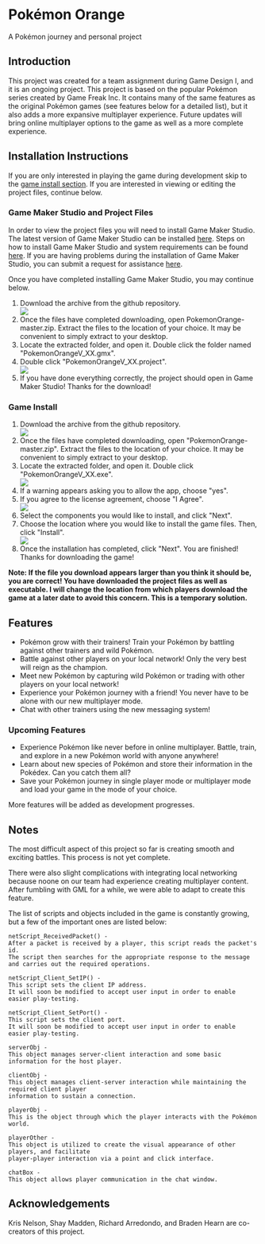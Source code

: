 # Pokémon Orange
A Pokémon journey and personal project

## Introduction
This project was created for a team assignment during Game Design I, and it is an ongoing project. This project is based on the popular Pokémon series created by Game Freak Inc. It contains many of the same features as the original Pokémon games (see features below for a detailed list), but it also adds a more expansive multiplayer experience. Future updates will bring online multiplayer options to the game as well as a more complete experience.

## Installation Instructions
If you are only interested in playing the game during development skip to the <a href="#playerInstall">game install section</a>.
If you are interested in viewing or editing the project files, continue below.

### Game Maker Studio and Project Files
In order to view the project files you will need to install Game Maker Studio. The latest version of Game Maker Studio can be installed <a href="http://www.yoyogames.com/get">here</a>. Steps on how to install Game Maker Studio and system requirements can be found <a href="http://help.yoyogames.com/hc/en-us/articles/216753618-Installing-GameMaker-Studio">here</a>. If you are having problems during the installation of Game Maker Studio, you can submit a request for assistance <a href="http://help.yoyogames.com/hc/en-us/requests/new">here</a>.

Once you have completed installing Game Maker Studio, you may continue below.
<ol>
  <li>
    Download the archive from the github repository.
  </li>
  <img src="TutSnips/PokemonOrangeSnip4.PNG"/>
  <li>
    Once the files have completed downloading, open PokemonOrange-master.zip. Extract the files to the location of your choice. It may be convenient to simply extract to your desktop.
  </li>
  <li>
    Locate the extracted folder, and open it. Double click the folder named "PokemonOrangeV_XX.gmx".
  </li>
  <li>
    Double click "PokemonOrangeV_XX.project".
  </li>
  <img src="TutSnips/PokemonOrangeSnip8.PNG"/>
  <li>
    If you have done everything correctly, the project should open in Game Maker Studio! Thanks for the download!
  </li>
</ol>

<h3 id="playerInstall">Game Install</h3>
<ol>
  <li>
    Download the archive from the github repository.
  </li>
  <img src="TutSnips/PokemonOrangeSnip4.PNG"/>
  <li>
    Once the files have completed downloading, open "PokemonOrange-master.zip". Extract the files to the location of your choice. It may be convenient to simply extract to your desktop.
  </li>
  <li>
    Locate the extracted folder, and open it. Double click "PokemonOrangeV_XX.exe".
  </li>
  <img src="TutSnips/PokemonOrangeSnip5.PNG"/>
  <li>
    If a warning appears asking you to allow the app, choose "yes".
  </li>
  <li>
    If you agree to the license agreement, choose "I Agree".
  </li>
  <img src="TutSnips/PokemonOrangeSnip6.PNG"/>
  <li>
    Select the components you would like to install, and click "Next".
  </li>
  <li>
    Choose the location where you would like to install the game files. Then, click "Install".
  </li>
  <img src="TutSnips/PokemonOrangeSnip7.PNG"/>
  <li>
    Once the installation has completed, click "Next". You are finished! Thanks for downloading the game!
  </li>
</ol>
<strong>Note: If the file you download appears larger than you think it should be, you are correct! You have downloaded the project files as well as executable. I will change the location from which players download the game at a later date to avoid this concern. This is a temporary solution.</strong>

## Features
<ul>
  <li>
    Pokémon grow with their trainers! Train your Pokémon by battling against other trainers and wild Pokémon.
  </li>
  <li>
    Battle against other players on your local network! Only the very best will reign as the champion.
  </li>
  <li>
    Meet new Pokémon by capturing wild Pokémon or trading with other players on your local network!
  </li>
  <li>
    Experience your Pokémon journey with a friend! You never have to be alone with our new multiplayer mode.
  </li>
  <li>
    Chat with other trainers using the new messaging system!
  </li>
</ul>

### Upcoming Features
<ul>
  <li>
    Experience Pokémon like never before in online multiplayer. Battle, train, and explore in a new Pokémon world with anyone anywhere!
  </li>
  <li>
    Learn about new species of Pokémon and store their information in the Pokédex. Can you catch them all?
  </li>
  <li>
    Save your Pokémon journey in single player mode or multiplayer mode and load your game in the mode of your choice.
  </li>
</ul>
More features will be added as development progresses.

## Notes
The most difficult aspect of this project so far is creating smooth and exciting battles. This process is not yet complete. 

There were also slight complications with integrating local networking because noone on our team had experience creating multiplayer content. After fumbling with GML for a while, we were able to adapt to create this feature.

The list of scripts and objects included in the game is constantly growing, but a few of the important ones are listed below:
```
netScript_ReceivedPacket() - 
After a packet is received by a player, this script reads the packet's id. 
The script then searches for the appropriate response to the message and carries out the required operations.

netScript_Client_SetIP() -
This script sets the client IP address. 
It will soon be modified to accept user input in order to enable easier play-testing.

netScript_Client_SetPort() -
This script sets the client port. 
It will soon be modified to accept user input in order to enable easier play-testing.

serverObj -
This object manages server-client interaction and some basic information for the host player.

clientObj -
This object manages client-server interaction while maintaining the required client player 
information to sustain a connection.

playerObj -
This is the object through which the player interacts with the Pokémon world.

playerOther -
This object is utilized to create the visual appearance of other players, and facilitate 
player-player interaction via a point and click interface.

chatBox -
This object allows player communication in the chat window.
```

## Acknowledgements
Kris Nelson, Shay Madden, Richard Arredondo, and Braden Hearn are co-creators of this project.
